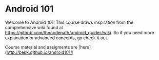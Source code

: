 Android 101
=======

Welcome to Android 101! This course draws inspiration from the comprehensive wiki found at https://github.com/thecodepath/android_guides/wiki. So if you need more explanation or advanced concepts, go check it out.

Course material and assigments are [here] (http://bekk.github.io/android101/)

